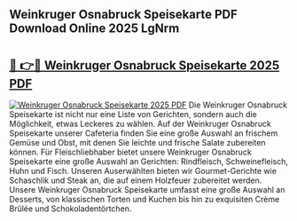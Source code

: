 ## Weinkruger Osnabruck Speisekarte PDF Download Online 2025 LgNrm

# <h2><a href="http://gcc0lam.nevu.top/?p=Weinkruger+Osnabruck+Speisekarte">🔗 👉🔴 Weinkruger Osnabruck Speisekarte 2025 PDF</a></h2>

[![Weinkruger Osnabruck Speisekarte 2025 PDF](https://i.imgur.com/dBaPXMq.png)](http://gcc0lam.nevu.top/?p=Weinkruger+Osnabruck+Speisekarte)
Die Weinkruger Osnabruck Speisekarte ist nicht nur eine Liste von Gerichten, sondern auch die Möglichkeit, etwas Leckeres zu wählen. Auf der Weinkruger Osnabruck Speisekarte unserer Cafeteria finden Sie eine große Auswahl an frischem Gemüse und Obst, mit denen Sie leichte und frische Salate zubereiten können. Für Fleischliebhaber bietet unsere Weinkruger Osnabruck Speisekarte eine große Auswahl an Gerichten: Rindfleisch, Schweinefleisch, Huhn und Fisch. Unseren Auserwählten bieten wir Gourmet-Gerichte wie Schaschlik und Steak an, die auf einem Holzfeuer zubereitet werden. Unsere Weinkruger Osnabruck Speisekarte umfasst eine große Auswahl an Desserts, von klassischen Torten und Kuchen bis hin zu exquisiten Crème Brûlée und Schokoladentörtchen.

